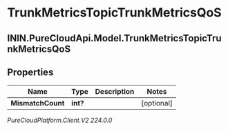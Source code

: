 # TrunkMetricsTopicTrunkMetricsQoS

## ININ.PureCloudApi.Model.TrunkMetricsTopicTrunkMetricsQoS

## Properties

|Name | Type | Description | Notes|
|------------ | ------------- | ------------- | -------------|
| **MismatchCount** | **int?** |  | [optional] |



_PureCloudPlatform.Client.V2 224.0.0_
